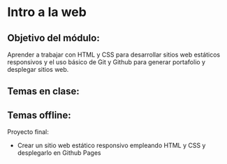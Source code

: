 # Intro a la web


## Objetivo del módulo:
Aprender a trabajar con HTML y CSS para desarrollar sitios web estáticos responsivos y el uso básico de Git y Github para generar portafolio y desplegar sitios web.


Temas en clase:
- 


Temas offline: 
- 


Proyecto final:
- Crear un sitio web estático responsivo empleando HTML y CSS y desplegarlo en Github Pages